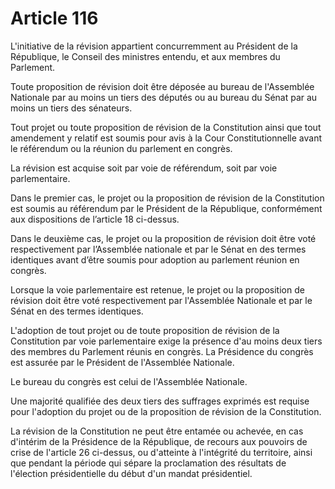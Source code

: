 # Article 116

L'initiative de la révision appartient concurremment au Président de la République, le Conseil des ministres entendu, et aux membres du Parlement.

Toute proposition de révision doit être déposée au bureau de l'Assemblée Nationale
par au moins un tiers des députés ou au bureau du Sénat par au moins un tiers des sénateurs.

Tout projet ou toute proposition de révision de la Constitution ainsi que tout amendement y relatif est soumis pour avis à la Cour Constitutionnelle avant le référendum ou la réunion du parlement en congrès.

La révision est acquise soit par voie de référendum, soit par voie parlementaire.

Dans le premier cas, le projet ou la proposition de révision de la Constitution est soumis au référendum par le Président de la  République, conformément aux dispositions de l’article 18 ci-dessus.

Dans le deuxième cas, le projet ou la proposition de révision doit être voté respectivement par l’Assemblée nationale et par le Sénat en des termes identiques avant d’être soumis pour adoption au parlement réunion en congrès.

Lorsque la voie parlementaire est retenue, le projet ou la proposition de révision doit être voté respectivement par l'Assemblée Nationale et par le Sénat en des termes identiques.

L'adoption de tout projet ou de toute proposition de révision de la Constitution par voie parlementaire exige la présence d'au moins deux tiers des membres du Parlement réunis en congrès. La Présidence du congrès est assurée par le Président de l'Assemblée Nationale.

Le bureau du congrès est celui de l'Assemblée Nationale.

Une majorité qualifiée des deux tiers des suffrages exprimés est requise pour l'adoption du projet ou de la proposition de révision de la Constitution. 

La révision de la Constitution ne peut être entamée ou achevée, en cas d'intérim de la Présidence de la République, de recours aux pouvoirs de crise de l'article 26 ci-dessus, ou d'atteinte à l'intégrité du territoire, ainsi que pendant la période qui sépare la proclamation des résultats de l'élection présidentielle du début d'un mandat présidentiel.